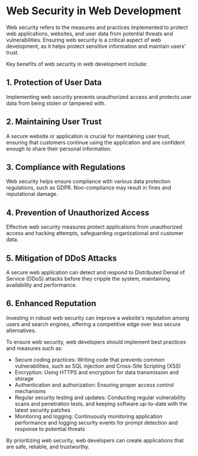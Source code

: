 # Web Security in Web Development

Web security refers to the measures and practices implemented to protect web applications, websites, and user data from potential threats and vulnerabilities. Ensuring web security is a critical aspect of web development, as it helps protect sensitive information and maintain users' trust.

Key benefits of web security in web development include:

## 1. Protection of User Data

Implementing web security prevents unauthorized access and protects user data from being stolen or tampered with.

## 2. Maintaining User Trust

A secure website or application is crucial for maintaining user trust, ensuring that customers continue using the application and are confident enough to share their personal information.

## 3. Compliance with Regulations

Web security helps ensure compliance with various data protection regulations, such as GDPR. Non-compliance may result in fines and reputational damage.

## 4. Prevention of Unauthorized Access

Effective web security measures protect applications from unauthorized access and hacking attempts, safeguarding organizational and customer data.

## 5. Mitigation of DDoS Attacks

A secure web application can detect and respond to Distributed Denial of Service (DDoS) attacks before they cripple the system, maintaining availability and performance.

## 6. Enhanced Reputation

Investing in robust web security can improve a website's reputation among users and search engines, offering a competitive edge over less secure alternatives.

To ensure web security, web developers should implement best practices and measures such as:

- Secure coding practices: Writing code that prevents common vulnerabilities, such as SQL injection and Cross-Site Scripting (XSS)
- Encryption: Using HTTPS and encryption for data transmission and storage
- Authentication and authorization: Ensuring proper access control mechanisms
- Regular security testing and updates: Conducting regular vulnerability scans and penetration tests, and keeping software up-to-date with the latest security patches
- Monitoring and logging: Continuously monitoring application performance and logging security events for prompt detection and response to potential threats

By prioritizing web security, web developers can create applications that are safe, reliable, and trustworthy.
